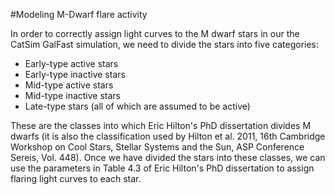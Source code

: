 #Modeling M-Dwarf flare activity

In order to correctly assign light curves to the M dwarf stars in our the CatSim
GalFast simulation, we need to divide the stars into five categories:

- Early-type active stars
- Early-type inactive stars
- Mid-type active stars
- Mid-type inactive stars
- Late-type stars (all of which are assumed to be active)

These are the classes into which Eric Hilton's PhD dissertation divides
M dwarfs (it is also the classification used by Hilton et al. 2011, 16th
Cambridge Workshop on Cool Stars, Stellar Systems and the Sun, ASP
Conference Sereis, Vol. 448).  Once we have divided the stars into these
classes, we can use the parameters in Table 4.3 of Eric Hilton's PhD
dissertation to assign flaring light curves to each star.
